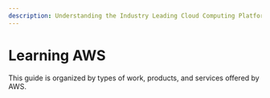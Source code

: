 ```yaml
---
description: Understanding the Industry Leading Cloud Computing Platform
---
```


# Learning AWS

This guide is organized by types of work, products, and services offered by AWS.

